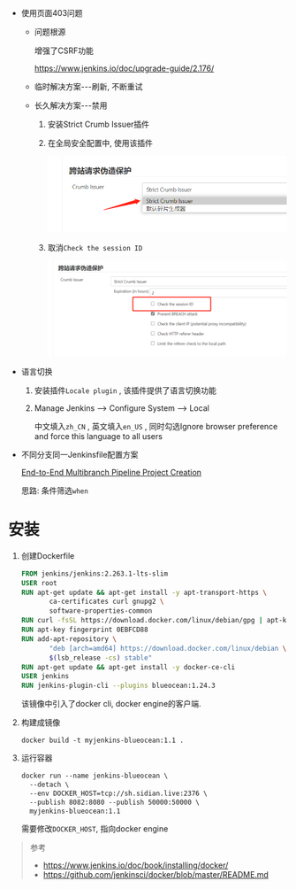 * 使用页面403问题

  * 问题根源

    增强了CSRF功能

    https://www.jenkins.io/doc/upgrade-guide/2.176/

  * 临时解决方案---刷新, 不断重试

  * 长久解决方案---禁用

    1. 安装Strict Crumb Issuer插件

    2. 在全局安全配置中, 使用该插件

       ![image-20201219155209282](.Jenkins/image-20201219155209282.png)

    3. 取消`Check the session ID`

       ![image-20201219155233646](.Jenkins/image-20201219155233646.png)

* 语言切换

  1. 安装插件`Locale plugin` , 该插件提供了语言切换功能

  2. Manage Jenkins --> Configure System --> Local

     中文填入`zh_CN` , 英文填入`en_US` , 同时勾选Ignore browser preference and force this language to all users

* 不同分支同一Jenkinsfile配置方案

  [End-to-End Multibranch Pipeline Project Creation](https://www.jenkins.io/doc/tutorials/build-a-multibranch-pipeline-project/)

  思路: 条件筛选`when`

# 安装

1. 创建Dockerfile

   ```dockerfile
   FROM jenkins/jenkins:2.263.1-lts-slim
   USER root
   RUN apt-get update && apt-get install -y apt-transport-https \
          ca-certificates curl gnupg2 \
          software-properties-common
   RUN curl -fsSL https://download.docker.com/linux/debian/gpg | apt-key add -
   RUN apt-key fingerprint 0EBFCD88
   RUN add-apt-repository \
          "deb [arch=amd64] https://download.docker.com/linux/debian \
          $(lsb_release -cs) stable"
   RUN apt-get update && apt-get install -y docker-ce-cli
   USER jenkins
   RUN jenkins-plugin-cli --plugins blueocean:1.24.3
   ```

   该镜像中引入了docker cli, docker engine的客户端.

2. 构建成镜像

   ```shell
   docker build -t myjenkins-blueocean:1.1 .
   ```

3. 运行容器

   ```shell
   docker run --name jenkins-blueocean \
     --detach \
     --env DOCKER_HOST=tcp://sh.sidian.live:2376 \
     --publish 8082:8080 --publish 50000:50000 \
     myjenkins-blueocean:1.1
   ```

   需要修改`DOCKER_HOST`, 指向docker engine

> 参考
>
> * https://www.jenkins.io/doc/book/installing/docker/
> * https://github.com/jenkinsci/docker/blob/master/README.md
